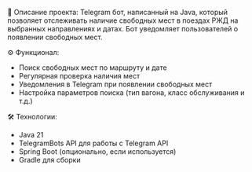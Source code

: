 📌 Описание проекта:
Telegram бот, написанный на Java, который позволяет отслеживать наличие свободных мест в поездах РЖД на выбранных направлениях и датах. Бот уведомляет пользователей о появлении свободных мест.

⚙️ Функционал:
 - Поиск свободных мест по маршруту и дате
 - Регулярная проверка наличия мест
 - Уведомления в Telegram при появлении свободных мест
 - Настройка параметров поиска (тип вагона, класс обслуживания и т.д.)

🛠 Технологии:
 - Java 21
 - TelegramBots API для работы с Telegram API
 - Spring Boot (опционально, если используется)
 - Gradle для сборки
